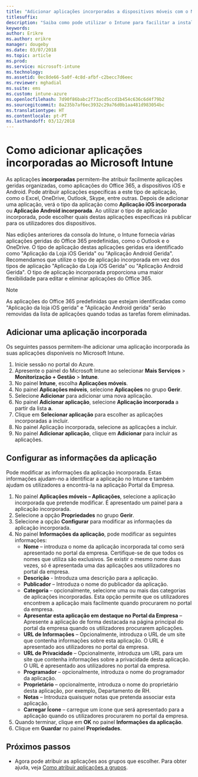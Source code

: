 ```yaml
---
title: "Adicionar aplicações incorporadas a dispositivos móveis com o Microsoft Intune"
titlesuffix: 
description: "Saiba como pode utilizar o Intune para facilitar a instalação de aplicações incorporadas em dispositivos móveis."
keywords: 
author: Erikre
ms.author: erikre
manager: dougeby
ms.date: 03/07/2018
ms.topic: article
ms.prod: 
ms.service: microsoft-intune
ms.technology: 
ms.assetid: 0ec8de66-5a0f-4c8d-afbf-c2becc7d6eec
ms.reviewer: mghadial
ms.suite: ems
ms.custom: intune-azure
ms.openlocfilehash: 7d90f86babc2f73acd5ccd1b454c636c6d4f79b2
ms.sourcegitcommit: 8a235b7af6ec3932c29a76d0b1aa481d983054bc
ms.translationtype: HT
ms.contentlocale: pt-PT
ms.lasthandoff: 03/12/2018
---
```

# <a name="how-to-add-built-in-apps-to-microsoft-intune"></a>Como adicionar aplicações incorporadas ao Microsoft Intune

As aplicações **incorporadas** permitem-lhe atribuir facilmente aplicações geridas organizadas, como aplicações do Office 365, a dispositivos iOS e Android. Pode atribuir aplicações específicas a este tipo de aplicação, como o Excel, OneDrive, Outlook, Skype, entre outras. Depois de adicionar uma aplicação, verá o tipo da aplicação como **Aplicação iOS incorporada** ou **Aplicação Android incorporada**. Ao utilizar o tipo de aplicação incorporada, pode escolher quais destas aplicações específicas irá publicar para os utilizadores dos dispositivos.

 Nas edições anteriores da consola do Intune, o Intune fornecia várias aplicações geridas do Office 365 predefinidas, como o Outlook e o OneDrive. O tipo de aplicação destas aplicações geridas era identificado como "Aplicação da Loja iOS Gerida" ou "Aplicação Android Gerida". Recomendamos que utilize o tipo de aplicação incorporada em vez dos tipos de aplicação "Aplicação da Loja iOS Gerida" ou "Aplicação Android Gerida". O tipo de aplicação incorporada proporciona uma maior flexibilidade para editar e eliminar aplicações do Office 365.

>[!NOTE]
>As aplicações do Office 365 predefinidas que estejam identificadas como "Aplicação da loja iOS gerida" e "Aplicação Android gerida" serão removidas da lista de aplicações quando todas as tarefas forem eliminadas.

## <a name="add-built-in-app"></a>Adicionar uma aplicação incorporada

Os seguintes passos permitem-lhe adicionar uma aplicação incorporada às suas aplicações disponíveis no Microsoft Intune.
1.  Inicie sessão no portal do Azure.
2.  Apresente o painel do Microsoft Intune ao selecionar **Mais Serviços** > **Monitorização + Gestão** > **Intune**.
3.  No painel **Intune**, escolha **Aplicações móveis**.
4.  No painel **Aplicações móveis**, selecione **Aplicações** no grupo **Gerir**.
5.  Selecione **Adicionar** para adicionar uma nova aplicação.
6.  No painel **Adicionar aplicação**, selecione **Aplicação incorporada** a partir da lista **a**.
7.  Clique em **Selecionar aplicação** para escolher as aplicações incorporadas a incluir.
8.  No painel Aplicação incorporada, selecione as aplicações a incluir.
9.  No painel **Adicionar aplicação**, clique em **Adicionar** para incluir as aplicações.


## <a name="configure-app-information"></a>Configurar as informações da aplicação

Pode modificar as informações da aplicação incorporada. Estas informações ajudam-no a identificar a aplicação no Intune e também ajudam os utilizadores a encontrá-la na aplicação Portal da Empresa.
1.  No painel **Aplicações móveis – Aplicações**, selecione a aplicação incorporada que pretende modificar. É apresentado um painel para a aplicação incorporada.
2.  Selecione a opção **Propriedades** no grupo **Gerir**.
3.  Selecione a opção **Configurar** para modificar as informações da aplicação incorporada.
4.  No painel **Informações da aplicação**, pode modificar as seguintes informações:
    -   **Nome** – introduza o nome da aplicação incorporada tal como será apresentado no portal da empresa. Certifique-se de que todos os nomes que utiliza são exclusivos. Se existir o mesmo nome duas vezes, só é apresentada uma das aplicações aos utilizadores no portal da empresa.
    -   **Descrição** - Introduza uma descrição para a aplicação. 
    -   **Publicador** – Introduza o nome do publicador da aplicação.
    -   **Categoria** – opcionalmente, selecione uma ou mais das categorias de aplicações incorporadas. Esta opção permite que os utilizadores encontrem a aplicação mais facilmente quando procurarem no portal da empresa.
    -   **Apresentar esta aplicação em destaque no Portal da Empresa** – Apresente a aplicação de forma destacada na página principal do portal da empresa quando os utilizadores procurarem aplicações.
    -   **URL de Informações** – Opcionalmente, introduza o URL de um site que contenha informações sobre esta aplicação. O URL é apresentado aos utilizadores no portal da empresa.
    -   **URL de Privacidade** – Opcionalmente, introduza um URL para um site que contenha informações sobre a privacidade desta aplicação. O URL é apresentado aos utilizadores no portal da empresa.
    -   **Programador** – opcionalmente, introduza o nome do programador da aplicação.
    -   **Proprietário** – opcionalmente, introduza o nome do proprietário desta aplicação, por exemplo, Departamento de RH.
    -   **Notas** – Introduza quaisquer notas que pretenda associar esta aplicação.
    -   **Carregar Ícone** – carregue um ícone que será apresentado para a aplicação quando os utilizadores procurarem no portal da empresa.
3.  Quando terminar, clique em **OK** no painel **Informações da aplicação**.
4.  Clique em **Guardar** no painel **Propriedades**.

## <a name="next-steps"></a>Próximos passos

- Agora pode atribuir as aplicações aos grupos que escolher. Para obter ajuda, veja [Como atribuir aplicações a grupos](apps-deploy.md).
